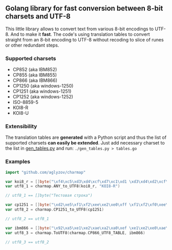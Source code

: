 ## Golang library for fast conversion between 8-bit charsets and UTF-8

This little library allows to convert text from various 8-bit encodings
to UTF-8. And to make it **fast**. The code's using translation tables
to convert straight from an 8-bit encoding to UTF-8 without recoding to
slice of runes or other redundant steps.

### Supported charsets

* CP852 (aka IBM852)
* CP855 (aka IBM855)
* CP866 (aka IBM866)
* CP1250 (aka windows-1250)
* CP1251 (aka windows-1251)
* CP1252 (aka windows-1252)
* ISO-8859-5
* KOI8-R
* KOI8-U

### Extensibility

The translation tables are **generated** with a Python script and thus the
list of supported charsets **can easily be extended**. Just add necessary
charset to the list in [gen_tables.py](https://github.com/aglyzov/charmap/blob/master/gen_tables.py)
and run: `./gen_tables.py > tables.go`

### Examples

```go
import "github.com/aglyzov/charmap"

var koi8_r = []byte("\xf4\xc5\xd3\xd4\xcf\xd7\xc1\xd1 \xd3\xd4\xd2\xcf\xcb\xc1")
var utf8_1 = charmap.ANY_to_UTF8(koi8_r, "KOI8-R")

// utf8_1 == []byte("Тестовая строка")

var cp1251 = []byte("\xd2\xe5\xf1\xf2\xee\xe2\xe0\xff \xf1\xf2\xf0\xee\xea\xe0")
var utf8_2 = charmap.CP1251_to_UTF8(cp1251)

// utf8_2 == utf8_1

var ibm866 = []byte("\x92\xa5\xe1\xe2\xae\xa2\xa0\xef \xe1\xe2\xe0\xae\xaa\xa0")
var utf8_3 = charmap.ToUTF8(charmap.CP866_UTF8_TABLE, ibm866)

// utf8_3 == utf8_2
```
